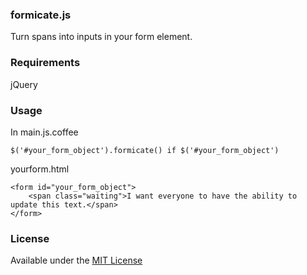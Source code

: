 <h3>formicate.js</h3>

Turn spans into inputs in your form element.

<h3>Requirements</h3>
jQuery

<h3>Usage</h3>
In main.js.coffee

    $('#your_form_object').formicate() if $('#your_form_object')

yourform.html

    <form id="your_form_object">
        <span class="waiting">I want everyone to have the ability to update this text.</span>
    </form>

<h3>License</h3>
Available under the <a href="http://opensource.org/licenses/MIT">MIT License</a>
